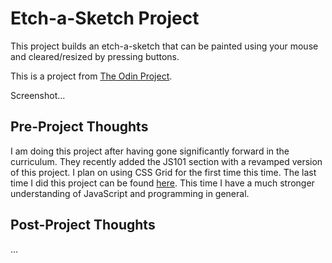 # Etch-a-Sketch Project

This project builds an etch-a-sketch that can be painted using your mouse and cleared/resized by pressing buttons.

This is a project from [The Odin Project](https://www.theodinproject.com/courses/web-development-101/lessons/etch-a-sketch-project).

Screenshot...

## Pre-Project Thoughts

I am doing this project after having gone significantly forward in the curriculum.
They recently added the JS101 section with a revamped version of this project.
I plan on using CSS Grid for the first time this time.
The last time I did this project can be found [here](https://github.com/JonathanYiv/sketchpad).
This time I have a much stronger understanding of JavaScript and programming in general.

## Post-Project Thoughts

...
